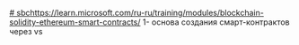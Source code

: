 [# sbc](https://learn.microsoft.com/ru-ru/training/modules/blockchain-solidity-ethereum-smart-contracts/)https://learn.microsoft.com/ru-ru/training/modules/blockchain-solidity-ethereum-smart-contracts/
1- основа создания смарт-контрактов через vs
